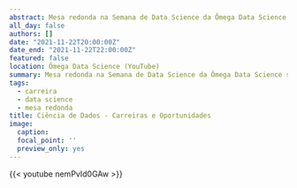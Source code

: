 ```yaml
---
abstract: Mesa redonda na Semana de Data Science da Ômega Data Science sobre carreiras e oportunidades na Ciência de Dados.
all_day: false
authors: []
date: "2021-11-22T20:00:00Z"
date_end: "2021-11-22T22:00:00Z"
featured: false
location: Ômega Data Science (YouTube)
summary: Mesa redonda na Semana de Data Science da Ômega Data Science sobre carreiras e oportunidades na Ciência de Dados.
tags:
  - carreira
  - data science
  - mesa redonda
title: Ciência de Dados - Carreiras e Oportunidades
image:
  caption:
  focal_point: ''
  preview_only: yes  
---
```


{{< youtube nemPvId0GAw >}}
